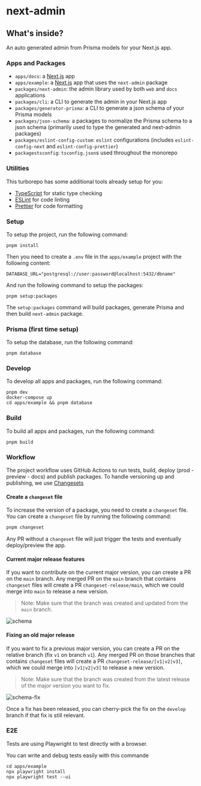 # next-admin

## What's inside?

An auto generated admin from Prisma models for your Next.js app.

### Apps and Packages

- `apps/docs`: a [Next.js](https://nextjs.org/) app
- `apps/example`: a [Next.js](https://nextjs.org/) app that uses the `next-admin` package
- `packages/next-admin`: the admin library used by both `web` and `docs` applications
- `packages/cli`: a CLI to generate the admin in your Next.js app
- `packages/generator-prisma`: a CLI to generate a json schema of your Prisma models
- `packages/json-schema`: a packages to normalize the Prisma schema to a json schema (primarily used to type the generated and next-admin packages)
- `packages/eslint-config-custom`: `eslint` configurations (includes `eslint-config-next` and `eslint-config-prettier`)
- `packagestsconfig`: `tsconfig.json`s used throughout the monorepo

### Utilities

This turborepo has some additional tools already setup for you:

- [TypeScript](https://www.typescriptlang.org/) for static type checking
- [ESLint](https://eslint.org/) for code linting
- [Prettier](https://prettier.io) for code formatting

### Setup 

To setup the project, run the following command:

```
pnpm install
```

Then you need to create a `.env` file in the `apps/example` project with the following content:

```
DATABASE_URL="postgresql://user:password@localhost:5432/dbname"
```

And run the following command to setup the packages:

```
pnpm setup:packages
```

The `setup:packages` command will build packages, generate Prisma and then build `next-admin` package. 

### Prisma (first time setup)

To setup the database, run the following command:

```
pnpm database
```

### Develop

To develop all apps and packages, run the following command:

```
pnpm dev
docker-compose up
cd apps/example && pnpm database
```

### Build

To build all apps and packages, run the following command:

```
pnpm build
```

### Workflow

The project workflow uses GitHub Actions to run tests, build, deploy (prod - preview - docs) and publish packages. To handle versioning up and publishing, we use [Changesets](https://github.com/changesets/changesets)

#### Create a `changeset` file

To increase the version of a package, you need to create a `changeset` file. You can create a `changeset` file by running the following command:

```sh
pnpm changeset
```

Any PR without a `changeset` file will just trigger the tests and eventually deploy/preview the app.

#### Current major release features

If you want to contribute on the current major version, you can create a PR on the `main` branch. Any merged PR on the `main` branch that contains `changeset` files will create a PR `changeset-release/main`, which we could merge into `main` to release a new version.

> Note: Make sure that the branch was created and updated from the `main` branch.

![schema](https://github.com/premieroctet/next-admin/assets/7901622/b9f87c18-6fce-4e7d-80ab-777cbeaba158)

#### Fixing an old major release

If you want to fix a previous major version, you can create a PR on the relative branch (fix `v1` on branch `v1`). Any merged PR on those branches that contains `changeset` files will create a PR `changeset-release/[v1|v2|v3]`, which we could merge into `[v1|v2|v3]` to release a new version.

> Note: Make sure that the branch was created from the latest release of the major version you want to fix.

![schema-fix](https://github.com/premieroctet/next-admin/assets/7901622/18d463a2-7bea-4a62-bedb-968c58bc0cd2)

Once a fix has been released, you can cherry-pick the fix on the `develop` branch if that fix is still relevant.

### E2E

Tests are using Playwright to test directly with a browser.

You can write and debug tests easily with this commande

```
cd apps/example
npx playwright install
npx playwright test --ui
```
